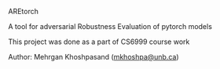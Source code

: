 AREtorch 

A tool for adversarial Robustness Evaluation of pytorch models

This project was done as a part of CS6999 course work

Author: Mehrgan Khoshpasand (mkhoshpa@unb.ca)

